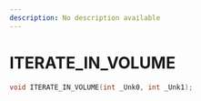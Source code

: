 ```yaml
---
description: No description available 
---
```


# ITERATE_IN_VOLUME

```cpp
void ITERATE_IN_VOLUME(int _Unk0, int _Unk1);
```